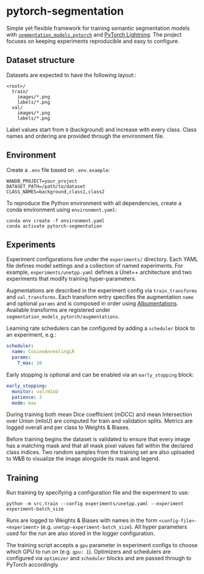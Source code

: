 # pytorch-segmentation

Simple yet flexible framework for training semantic segmentation models with
[`segmentation_models_pytorch`](https://github.com/qubvel/segmentation_models.pytorch)
and [PyTorch Lightning](https://lightning.ai). The project focuses on keeping
experiments reproducible and easy to configure.

## Dataset structure

Datasets are expected to have the following layout::

```
<root>/
  train/
    images/*.png
    labels/*.png
  val/
    images/*.png
    labels/*.png
```

Label values start from `0` (background) and increase with every class. Class
names and ordering are provided through the environment file.

## Environment

Create a `.env` file based on `.env.example`:

```
WANDB_PROJECT=your_project
DATASET_PATH=/path/to/dataset
CLASS_NAMES=background,class1,class2
```

To reproduce the Python environment with all dependencies, create a conda
environment using `environment.yaml`:

```
conda env create -f environment.yaml
conda activate pytorch-segmentation
```

## Experiments

Experiment configurations live under the `experiments/` directory. Each YAML
file defines model settings and a collection of named experiments. For
example, `experiments/unetpp.yaml` defines a Unet++ architecture and two
experiments that modify training hyper-parameters.

Augmentations are described in the experiment config via `train_transforms`
and `val_transforms`. Each transform entry specifies the augmentation `name`
and optional `params` and is composed in order using
[Albumentations](https://albumentations.ai). Available transforms are
registered under `segmentation_models_pytorch/augmentations`.

Learning rate schedulers can be configured by adding a `scheduler` block to an
experiment, e.g.:

```yaml
scheduler:
  name: CosineAnnealingLR
  params:
    T_max: 10
```

Early stopping is optional and can be enabled via an `early_stopping` block:

```yaml
early_stopping:
  monitor: val/mIoU
  patience: 3
  mode: max
```

During training both mean Dice coefficient (mDCC) and mean Intersection over
Union (mIoU) are computed for train and validation splits. Metrics are logged
overall and per class to Weights & Biases.

Before training begins the dataset is validated to ensure that every image has
a matching mask and that all mask pixel values fall within the declared class
indices. Two random samples from the training set are also uploaded to W&B to
visualize the image alongside its mask and legend.

## Training

Run training by specifying a configuration file and the experiment to use:

```
python -m src.train --config experiments/unetpp.yaml --experiment experiment-batch_size
```

Runs are logged to Weights & Biases with names in the form
`<config-file>-<experiment>` (e.g. `unetpp-experiment-batch_size`). All hyper
parameters used for the run are also stored in the logger configuration.

The training script accepts a `gpu` parameter in experiment configs to choose
which GPU to run on (e.g. `gpu: 1`). Optimizers and schedulers are configured
via `optimizer` and `scheduler` blocks and are passed through to PyTorch
accordingly.
